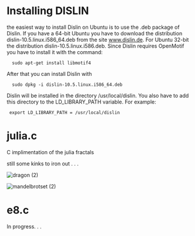 # Installing DISLIN

the easiest way to install Dislin on Ubuntu is to use the .deb package of Dislin. If you have a 64-bit Ubuntu you have to download
the distribution dislin-10.5.linux.i586_64.deb from the site www.dislin.de. For Ubuntu 32-bit the distribution dislin-10.5.linux.i586.deb.
Since Dislin requires OpenMotif you have to install it with the command:

      sudo apt-get install libmotif4

After that you can install Dislin with

      sudo dpkg -i dislin-10.5.linux.i586_64.deb

Dislin will be installed in the directory /usr/local/dislin. You also have to add this directory to the LD_LIBRARY_PATH variable.
For example:

     export LD_LIBRARY_PATH = /usr/local/dislin

# julia.c

C implimentation of the julia fractals

still some kinks to iron out . . . 

![dragon (2)](https://user-images.githubusercontent.com/73109076/112074216-bb991500-8b6d-11eb-97a7-98e72ca9f440.png)

![mandelbrotset (2)](https://user-images.githubusercontent.com/73109076/108780252-0bc98b00-7560-11eb-9484-98b8082e68a9.png)

# e8.c 

In progress. . . 
